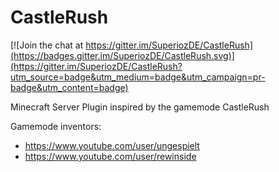 # CastleRush

[![Join the chat at https://gitter.im/SuperiozDE/CastleRush](https://badges.gitter.im/SuperiozDE/CastleRush.svg)](https://gitter.im/SuperiozDE/CastleRush?utm_source=badge&utm_medium=badge&utm_campaign=pr-badge&utm_content=badge)

Minecraft Server Plugin inspired by the gamemode CastleRush

Gamemode inventors:
- https://www.youtube.com/user/ungespielt
- https://www.youtube.com/user/rewinside
